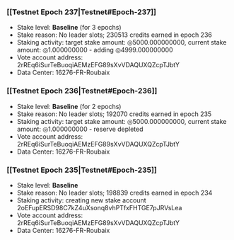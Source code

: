 ### [[Testnet Epoch 237|Testnet#Epoch-237]]
* Stake level: **Baseline** (for 3 epochs)
* Stake reason: No leader slots; 230513 credits earned in epoch 236
* Staking activity: target stake amount: ◎5000.000000000, current stake amount: ◎1.000000000 - adding ◎4999.000000000
* Vote account address: 2rREq6iSurTeBuoqiAEMzEFG89sXvVDAQUXQZcpTJbtY
* Data Center: 16276-FR-Roubaix
### [[Testnet Epoch 236|Testnet#Epoch-236]]
* Stake level: **Baseline** (for 2 epochs)
* Stake reason: No leader slots; 192070 credits earned in epoch 235
* Staking activity: target stake amount: ◎5000.000000000, current stake amount: ◎1.000000000 - reserve depleted
* Vote account address: 2rREq6iSurTeBuoqiAEMzEFG89sXvVDAQUXQZcpTJbtY
* Data Center: 16276-FR-Roubaix
### [[Testnet Epoch 235|Testnet#Epoch-235]]
* Stake level: **Baseline**
* Stake reason: No leader slots; 198839 credits earned in epoch 234
* Staking activity: creating new stake account 2oEFupERSD98C7kZ4uXsonq8vhPTfxFHTGE7pJRVsLea
* Vote account address: 2rREq6iSurTeBuoqiAEMzEFG89sXvVDAQUXQZcpTJbtY
* Data Center: 16276-FR-Roubaix